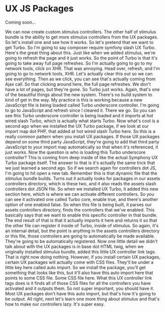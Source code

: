# UX JS Packages

Coming soon...

We can now create custom stimulus controllers. The other half of stimulus bundle is the ability to get more stimulus controllers from the UX packages. So let's install one and see how it works. So let's pretend that we want to get Turbo. So I'm going to say composer require symfony slash UX Turbo. Here's the great thing about this. Just like when we added stimulus, we're going to refresh the page and it just works. So the point of Turbo is that it's going to take away full page refreshes. So I'm actually going to go to my network tools, click on XHR. That was annoying. Head over, refresh, and I'm going to go to network tools, XHR. Let's actually clear this out so we can see everything. Then as we click, you can see that's actually coming from Ajax call. So that clicking around here, the full page refreshes. We don't have a lot of pages, but they're gone. So Turbo just works. Again, that's one of the beautiful things about the new system. There's no build system to kind of get in the way. My practice is this is working because a new JavaScript file is being loaded called Turbo underscore controller. I'm going to go to JavaScript and refresh since I cleared it. There we go. So you can see this Turbo underscore controller is being loaded and it imports at hot wired slash Turbo, which is actually what starts Turbo. Now what's cool is a second ago when we installed the UX Turbo package, if we look at our import map dot PHP, that added at hot wired slash Turbo here. So this is a really common pattern when you install UX packages. If those UX packages depend on some third party JavaScript, they're going to add that third party JavaScript to your import map automatically so that when it's referenced, it just works. Now the question is who is loading this Turbo underscore controller? This is coming from deep inside of like the actual Symphony UX Turbo package itself. The answer to that is it's actually the same trick that we just learned a second ago. So if we search again for controllers dot JS, I'm going to hit open a new tab. Remember this is that dynamic file that the stimulus bundle builds.  Turns out it actually looks for packages in our assets controllers directory, which is these two, and it also reads the assets slash controllers dot JSON file. So when we installed UX Turbo, it added this new section here, which is where we can activate different controllers. So you can see it activated one called Turbo core, enable true, and there's another option of one enabled false. So when this file is being built, it parses our assets controllers directory, finds the controllers that we've enabled. This basically says that we want to enable this specific controller in that bundle. The end result of that is that it actually imports it here and returns it so that the other file can register it inside of Turbo, inside of stimulus. So again, it's an internal detail, but the point is anything in the assets controllers directory or this file, those controllers are going to automatically be made available. They're going to be automatically registered. Now one little detail we didn't talk about with the UX packages is in base dot HTML twig, when we originally installed stimulus bundle, added this little UX controller link tags. That is right now doing nothing. However, if you install certain UX packages, certain UX packages will actually come with CSS files. They'll be under a little key here called auto import. So we install the package, you'll get something that looks like this, but it'll also have this auto import here that points to some CSS file. Some CSS file here. What this UX controller link tags does is it finds all of those CSS files for all the controllers you have activated and it outputs them. So not super important, you should have it. Most UX packages don't have this auto import, but that's how it's going to be output. All right, next let's learn one more thing about stimulus and that's how to make our controllers lazy. It's super easy.
